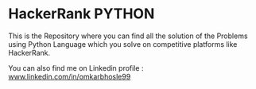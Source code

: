 # HackerRank PYTHON

This is the Repository where you can find all the solution of the Problems using Python Language which you solve on competitive platforms like HackerRank.

You can also find me on Linkedin profile : www.linkedin.com/in/omkarbhosle99


